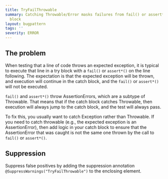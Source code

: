 ```yaml
---
title: TryFailThrowable
summary: Catching Throwable/Error masks failures from fail() or assert*() in the try
  block
layout: bugpattern
tags: ''
severity: ERROR
---
```


<!--
*** AUTO-GENERATED, DO NOT MODIFY ***
To make changes, edit the @BugPattern annotation or the explanation in docs/bugpattern.
-->


## The problem
When testing that a line of code throws an expected exception, it is typical to
execute that line in a try block with a `fail()` or `assert*()` on the line
following. The expectation is that the expected exception will be thrown, and
execution will continue in the catch block, and the `fail()` or `assert*()` will
not be executed.

`fail()` and `assert*()` throw AssertionErrors, which are a subtype of
Throwable. That means that if the catch block catches Throwable, then execution
will always jump to the catch block, and the test will always pass.

To fix this, you usually want to catch Exception rather than Throwable. If you
need to catch throwable (e.g., the expected exception is an AssertionError),
then add logic in your catch block to ensure that the AssertionError that was
caught is not the same one thrown by the call to `fail()` or `assert*()`.

## Suppression
Suppress false positives by adding the suppression annotation `@SuppressWarnings("TryFailThrowable")` to the enclosing element.
